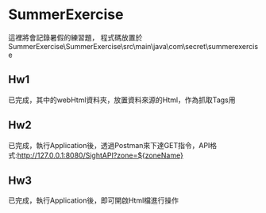 # SummerExercise
這裡將會記錄暑假的練習題，
程式碼放置於SummerExercise\SummerExercise\src\main\java\com\secret\summerexercise

## Hw1
已完成，其中的webHtml資料夾，放置資料來源的Html，作為抓取Tags用

## Hw2
已完成，執行Application後，透過Postman來下達GET指令，API格式:http://127.0.0.1:8080/SightAPI?zone=${zoneName}

## Hw3
已完成，執行Application後，即可開啟Html檔進行操作
